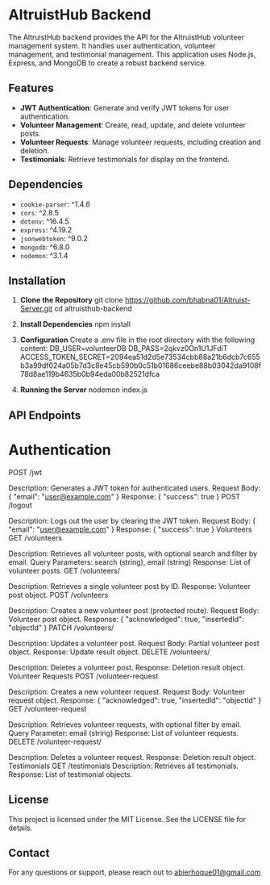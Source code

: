 # AltruistHub Backend

The AltruistHub backend provides the API for the AltruistHub volunteer management system. It handles user authentication, volunteer management, and testimonial management. This application uses Node.js, Express, and MongoDB to create a robust backend service.

## Features

- **JWT Authentication**: Generate and verify JWT tokens for user authentication.
- **Volunteer Management**: Create, read, update, and delete volunteer posts.
- **Volunteer Requests**: Manage volunteer requests, including creation and deletion.
- **Testimonials**: Retrieve testimonials for display on the frontend.

## Dependencies

- `cookie-parser`: ^1.4.6
- `cors`: ^2.8.5
- `dotenv`: ^16.4.5
- `express`: ^4.19.2
- `jsonwebtoken`: ^9.0.2
- `mongodb`: ^6.8.0
- `nodemon`: ^3.1.4

## Installation

1. **Clone the Repository**
   git clone https://github.com/bhabna01/Altruist-Server.git
   cd altruisthub-backend

2. **Install Dependencies**
   npm install

3. **Configuration**
   Create a .env file in the root directory with the following content:
   DB_USER=volunteerDB
   DB_PASS=2qkvz0On1U1JFdiT
   ACCESS_TOKEN_SECRET=2094ea51d2d5e73534cbb88a21b6dcb7c655b3a99df024a05b7d3c8e45cb590b0c51b01686ceebe88b03042da9108f78d8ae119b4635b0b94eda00b82521dfca
4. **Running the Server**
    nodemon index.js
## API Endpoints
# Authentication
POST /jwt

Description: Generates a JWT token for authenticated users.
Request Body: { "email": "user@example.com" }
Response: { "success": true }
POST /logout

Description: Logs out the user by clearing the JWT token.
Request Body: { "email": "user@example.com" }
Response: { "success": true }
Volunteers
GET /volunteers

Description: Retrieves all volunteer posts, with optional search and filter by email.
Query Parameters: search (string), email (string)
Response: List of volunteer posts.
GET /volunteers/

Description: Retrieves a single volunteer post by ID.
Response: Volunteer post object.
POST /volunteers

Description: Creates a new volunteer post (protected route).
Request Body: Volunteer post object.
Response: { "acknowledged": true, "insertedId": "objectId" }
PATCH /volunteers/

Description: Updates a volunteer post.
Request Body: Partial volunteer post object.
Response: Update result object.
DELETE /volunteers/

Description: Deletes a volunteer post.
Response: Deletion result object.
Volunteer Requests
POST /volunteer-request

Description: Creates a new volunteer request.
Request Body: Volunteer request object.
Response: { "acknowledged": true, "insertedId": "objectId" }
GET /volunteer-request

Description: Retrieves volunteer requests, with optional filter by email.
Query Parameter: email (string)
Response: List of volunteer requests.
DELETE /volunteer-request/

Description: Deletes a volunteer request.
Response: Deletion result object.
Testimonials
GET /testimonials
Description: Retrieves all testimonials.
Response: List of testimonial objects.
## License
This project is licensed under the MIT License. See the LICENSE file for details.

## Contact
For any questions or support, please reach out to abierhoque01@gmail.com
